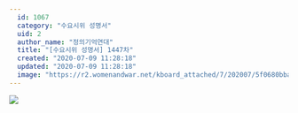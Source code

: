 ```yaml
---
  id: 1067
  category: "수요시위 성명서"
  uid: 2
  author_name: "정의기억연대"
  title: "[수요시위 성명서] 1447차"
  created: "2020-07-09 11:28:18"
  updated: "2020-07-09 11:28:18"
  image: "https://r2.womenandwar.net/kboard_attached/7/202007/5f0680bba16396187988.jpg"
---
```

![](https://r2.womenandwar.net/kboard_attached/7/202007/5f0680bba16396187988.jpg)